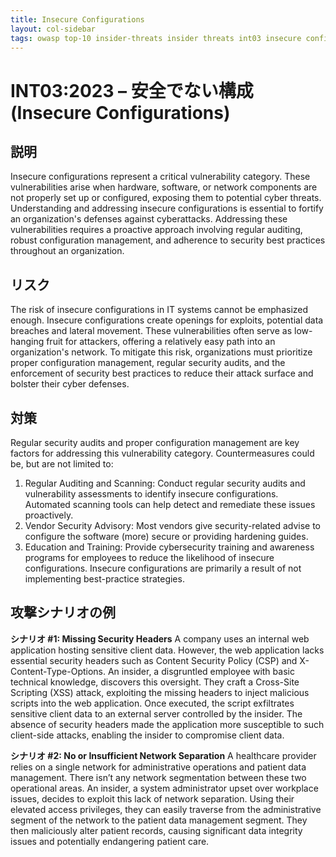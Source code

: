 ```yaml
---
title: Insecure Configurations
layout: col-sidebar
tags: owasp top-10 insider-threats insider threats int03 insecure configurations
---
```


# INT03:2023 – 安全でない構成 (Insecure Configurations)

## 説明
Insecure configurations represent a critical vulnerability category. These vulnerabilities arise when hardware, software, or network components are not properly set up or configured, exposing them to potential cyber threats. Understanding and addressing insecure configurations is essential to fortify an organization's defenses against cyberattacks. Addressing these vulnerabilities requires a proactive approach involving regular auditing, robust configuration management, and adherence to security best practices throughout an organization. 

## リスク
The risk of insecure configurations in IT systems cannot be emphasized enough. Insecure configurations create openings for exploits, potential data breaches and lateral movement. These vulnerabilities often serve as low-hanging fruit for attackers, offering a relatively easy path into an organization's network. To mitigate this risk, organizations must prioritize proper configuration management, regular security audits, and the enforcement of security best practices to reduce their attack surface and bolster their cyber defenses.

## 対策
Regular security audits and proper configuration management are key factors for addressing this vulnerability category. Countermeasures could be, but are not limited to:

1. Regular Auditing and Scanning: Conduct regular security audits and vulnerability assessments to identify insecure configurations. Automated scanning tools can help detect and remediate these issues proactively.
2. Vendor Security Advisory: Most vendors give security-related advise to configure the software (more) secure or providing hardening guides. 
3. Education and Training: Provide cybersecurity training and awareness programs for employees to reduce the likelihood of insecure configurations. Insecure configurations are primarily a result of not implementing best-practice strategies.

## 攻撃シナリオの例
**シナリオ #1: Missing Security Headers**
A company uses an internal web application hosting sensitive client data. However, the web application lacks essential security headers such as Content Security Policy (CSP) and X-Content-Type-Options. An insider, a disgruntled employee with basic technical knowledge, discovers this oversight. They craft a Cross-Site Scripting (XSS) attack, exploiting the missing headers to inject malicious scripts into the web application. Once executed, the script exfiltrates sensitive client data to an external server controlled by the insider. The absence of security headers made the application more susceptible to such client-side attacks, enabling the insider to compromise client data.

**シナリオ #2: No or Insufficient Network Separation**
A healthcare provider relies on a single network for administrative operations and patient data management. There isn’t any network segmentation between these two operational areas. An insider, a system administrator upset over workplace issues, decides to exploit this lack of network separation. Using their elevated access privileges, they can easily traverse from the administrative segment of the network to the patient data management segment. They then maliciously alter patient records, causing significant data integrity issues and potentially endangering patient care.
